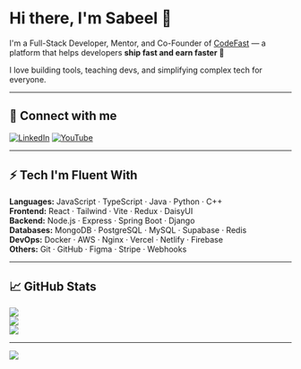 # Hi there, I'm Sabeel 👋

I'm a Full-Stack Developer, Mentor, and Co-Founder of [CodeFast](https://codefast.dev) — a platform that helps developers **ship fast and earn faster 🚀**

I love building tools, teaching devs, and simplifying complex tech for everyone.

---

## 🔗 Connect with me

[![LinkedIn](https://img.shields.io/badge/-LinkedIn-blue?logo=linkedin&style=for-the-badge)](https://linkedin.com/in/sabeelhps)
[![YouTube](https://img.shields.io/badge/-YouTube-red?logo=youtube&style=for-the-badge)](https://youtube.com/@SabeelCodeLab)

---

## ⚡️ Tech I'm Fluent With

**Languages:** JavaScript · TypeScript · Java · Python · C++  
**Frontend:** React · Tailwind · Vite · Redux · DaisyUI  
**Backend:** Node.js · Express · Spring Boot · Django  
**Databases:** MongoDB · PostgreSQL · MySQL · Supabase · Redis  
**DevOps:** Docker · AWS · Nginx · Vercel · Netlify · Firebase  
**Others:** Git · GitHub · Figma · Stripe · Webhooks

---

## 📈 GitHub Stats

![](https://github-readme-stats.vercel.app/api?username=sabeelkhan99&theme=radical&hide_border=false)<br/>
![](https://github-readme-streak-stats.herokuapp.com?user=sabeelkhan99&theme=radical&hide_border=false)<br/>
![](https://github-readme-stats.vercel.app/api/top-langs/?username=sabeelkhan99&layout=compact&theme=radical&hide_border=false)

---

[![](https://visitcount.itsvg.in/api?id=sabeelkhan99&icon=0&color=0)](https://visitcount.itsvg.in)

<!-- Cleaned up and simplified by ChatGPT with ❤️ -->
